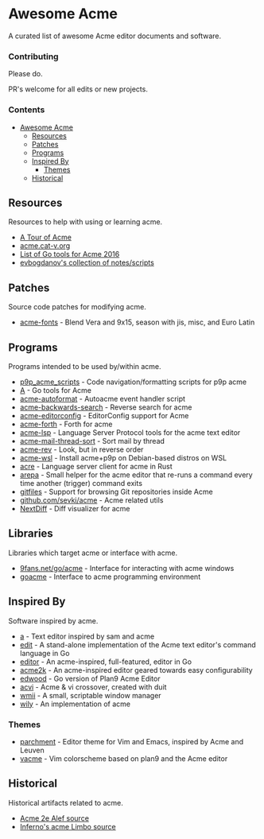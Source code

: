 # Awesome Acme

A curated list of awesome Acme editor documents and software.

### Contributing

Please do.

PR's welcome for all edits or new projects. 

### Contents

- [Awesome Acme](#awesome-acme)
  - [Resources](#resources)
  - [Patches](#patches)
  - [Programs](#programs)
  - [Inspired By](#inspired-by)
    - [Themes](#themes)
  - [Historical](#historical)

## Resources

Resources to help with using or learning acme. 

* [A Tour of Acme](https://research.swtch.com/acme)
* [acme.cat-v.org](http://acme.cat-v.org/)
* [List of Go tools for Acme 2016](https://blog.karenuorteva.fi/list-of-go-tools-for-acme-54bb1722cffa)
* [evbogdanov's collection of notes/scripts](https://github.com/evbogdanov/acme)

## Patches

Source code patches for modifying acme. 

* [acme-fonts](https://github.com/catenate/acme-fonts) - Blend Vera and 9x15, season with jis, misc, and Euro Latin

## Programs

Programs intended to be used by/within acme.


* [p9p_acme_scripts](https://github.com/neutralinsomniac/p9p_acme_scripts) - Code navigation/formatting scripts for p9p acme
* [A](https://github.com/davidrjenni/A) - Go tools for Acme
* [acme-autoformat](https://gist.github.com/mkhl/69e2be41bfeccb368b52818ebd7f535b) - Autoacme event handler script 
* [acme-backwards-search](https://github.com/Plan9-Archive/acme-backwards-search) - Reverse search for acme
* [acme-editorconfig](https://gist.github.com/mkhl/5e4cda4f9a262f432eacd592aba5fd54) - EditorConfig support for Acme 
* [acme-forth](https://github.com/Plan9-Archive/acme-forth) - Forth for acme
* [acme-lsp](https://github.com/fhs/acme-lsp) - Language Server Protocol tools for the acme text editor
* [acme-mail-thread-sort](https://github.com/Plan9-Archive/acme-mail-thread-sort) - Sort mail by thread
* [acme-rev](https://github.com/Plan9-Archive/acme-rev/) - Look, but in reverse order
* [acme-wsl](https://github.com/elrzn/acme-wsl) - Install acme+p9p on Debian-based distros on WSL
* [acre](https://github.com/mjibson/acre) - Language server client for acme in Rust
* [arepa](https://github.com/mkmik/arepa) - Small helper for the acme editor that re-runs a command every time another (trigger) command exits 
* [gitfiles](https://github.com/mariusae/gitfiles) - Support for browsing Git repositories inside Acme
* [github.com/sevki/acme](https://github.com/sevki/acme) - Acme related utils
* [NextDiff](https://github.com/edma2/NextDiff) - Diff visualizer for acme

## Libraries

Libraries which target acme or interface with acme.

* [9fans.net/go/acme](https://godoc.org/9fans.net/go/acme) - Interface for interacting with acme windows
* [goacme](https://github.com/Plan9-Archive/goacme) - Interface to acme programming environment

## Inspired By

Software inspired by acme. 

* [a](https://github.com/as/a) - Text editor inspired by sam and acme
* [edit](https://github.com/as/edit) - A stand-alone implementation of the Acme text editor's command language in Go
* [editor](https://github.com/jmigpin/editor) - An acme-inspired, full-featured, editor in Go
* [acme2k](https://github.com/karahobny/acme2k) - An acme-inspired editor geared towards easy configurability
* [edwood](https://github.com/rjkroege/edwood) - Go version of Plan9 Acme Editor
* [acvi](https://github.com/mjl-/acvi) - Acme & vi crossover, created with duit
* [wmii](https://github.com/0intro/wmii) -  A small, scriptable window manager
* [wily](https://wily.sourceforge.io/) - An implementation of acme

### Themes

* [parchment](https://github.com/ajgrf/parchment) - Editor theme for Vim and Emacs, inspired by Acme and Leuven
* [vacme](https://github.com/olivertaylor/vacme) - Vim colorscheme based on plan9 and the Acme editor

## Historical

Historical artifacts related to acme. 

* [Acme 2e Alef source](http://mirror.postnix.pw/plan9_2e/sys/src/cmd/acme/)
* [Inferno's acme Limbo source](https://bitbucket.org/inferno-os/inferno-os/src/master/appl/acme/)
